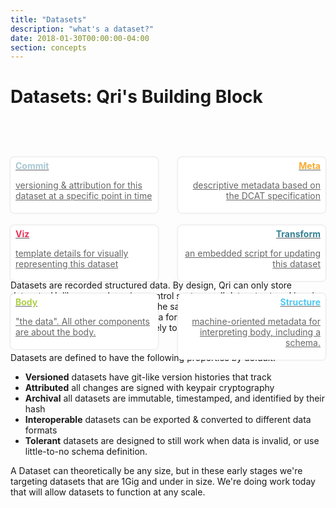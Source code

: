 ```yaml
---
title: "Datasets"
description: "what's a dataset?"
date: 2018-01-30T00:00:00-04:00
section: concepts
---
```


# Datasets: Qri's Building Block
<style>
  #dataset_components { 
    position: relative;
    margin-bottom: 120px;
  }
  .diagram {
    max-width: 260px;
    margin: 60px auto;
    padding: 40px 0;
  }
  .descriptions { position: absolute; } 
  .right.descriptions { right: 0; top: 0; text-align: right; }

  .description { 
    display: block;
    padding: 5px 8px;
    margin: 20px 0;
    border-radius: 6px;
    background: white;
    box-shadow: 0 0 3px rgba(0,0,0,0.2);
    transition: all 0.5s;
    width: 220px;
    color: #666;
  }
  .description:hover {
    box-shadow: 0 5px 6px rgba(0,0,0,0.2);
    color: white;
  }
  .description h4 { margin: 0 }
  
  #commit h4 { color: #a8c7d3; }
  #viz h4 { color: #ec325a; }
  #body h4 { color: #afd148; }
  #meta h4 { color: #f8ab31; }
  #transform h4 { color: #338092; }
  #structure h4 { color: #4fc7f3; }

  #commit:hover { background: #a8c7d3; }
  #commit:hover h4 { color: white; }
  #viz:hover { background: #ec325a; }
  #viz:hover h4 { color: white; }
  #body:hover { background: #afd148; }
  #body:hover h4 { color: white; }
  #meta:hover { background: #f8ab31; }
  #meta:hover h4 { color: white; }
  #transform:hover { background: #338092; }
  #transform:hover h4 { color: white; }
  #structure:hover { background: #4fc7f3; }
  #structure:hover h4 { color: white; }

</style>

<div id="dataset_components">
  <div class="left descriptions">
    <a href="/docs/reference/dataset#commit" id="commit" class="description">
      <h4 class="commit">Commit</h4>
      <p>versioning & attribution for this dataset at a specific point in time</p>
    </a>
    <a href="/docs/reference/dataset#viz" id="viz" class="description">
      <h4 class="viz">Viz</h4>
      <p>template details for visually representing this dataset</p>
    </a>
    <a href="/docs/reference/dataset#body" id="body" class="description">
      <h4 class="body">Body</h4>
      <p>"the data". All other components are about the body.</p>
    </a>
  </div>

  <div id="diagram" class="diagram">
    <img src="/diagrams/dataset_document.png">
  </div>

  <div class="right descriptions">
    <a href="/docs/reference/dataset#meta" id="meta" class="description">
      <h4 class="meta">Meta</h4>
      <p>descriptive metadata based on the DCAT specification</p>
    </a>
    <a href="/docs/reference/dataset#transform" id="transform" class="description">
      <h4 class="transform">Transform</h4>
      <p>an embedded script for updating this dataset</p>
    </a>
    <a href="/docs/reference/dataset#structure" id="structure" class="description">
      <h4 class="structure">Structure</h4>
      <p>machine-oriented metadata for interpreting body, including a schema.</p>
    </a>
  </div>
</div>

Datasets are recorded structured data. By design, Qri can only store datasets. Unlike general version control systems, all datasets stored in qri can interoperate because they are the same kind of document. Datasets are stored & transmitted in standard data formats (eg. JSON, CSV), allowing outside systems to bypass qri entirely to interact directly with datasets qri produces & consumes.

Datasets are defined to have the following properties by default:

* **Versioned** datasets have git-like version histories that track
* **Attributed** all changes are signed with keypair cryptography
* **Archival** all datasets are immutable, timestamped, and identified by their hash
* **Interoperable** datasets can be exported & converted to different data formats
* **Tolerant** datasets are designed to still work when data is invalid, or use little-to-no schema definition.

A Dataset can theoretically be any size, but in these early stages we're targeting datasets that are 1Gig and under in size. We're doing work today that will allow datasets to function at any scale.
